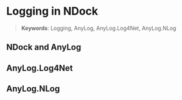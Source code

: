 # Logging in NDock

> __Keywords__: Logging, AnyLog, AnyLog.Log4Net, AnyLog.NLog


## NDock and AnyLog


## AnyLog.Log4Net


## AnyLog.NLog

